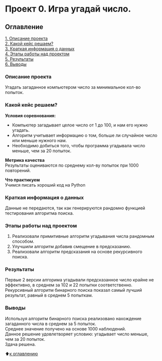 # Проект 0. Игра угадай число.

## Оглавление
[1. Описание проекта](https://github.com/alekseykonotop/DS_projects/blob/main/project_0/README.md#Описание-проекта)  
[2. Какой кейс решаем?](https://github.com/alekseykonotop/DS_projects/blob/main/project_0/README.md#Какой-кейс-решаем)  
[3. Краткая информация о данных](https://github.com/alekseykonotop/DS_projects/blob/main/project_0/README.md#Краткая-информация-о-данных)  
[4. Этапы работы над проектом](https://github.com/alekseykonotop/DS_projects/blob/main/project_0/README.md#Этапы-работы-над-проектом)  
[5. Результаты](https://github.com/alekseykonotop/DS_projects/blob/main/project_0/README.md#Результат)  
[6. Выводы](https://github.com/alekseykonotop/DS_projects/blob/main/project_0/README.md#Выводы)


### Описание проекта
Угадать загаданное компьютером число за минимальное кол-во попыток.


### Какой кейс решаем?
**Условия соревнования:**  
- Компьютер загадывает целое число от 1 до 100, и нам его нужно угадать. 
- Алгоритм учитывает информацию о том, больше ли случайное число или меньше нужного нам.
- Необходимо добиться того, чтобы программа угадывала число меньше, чем за 20 попыток.  
  
**Метрика качества**  
Результаты оцениваются по среднему кол-ву попыток при 1000 повторений. 

**Что практикуем**  
Учимся писать хороший код на Python


### Краткая информация о данных
Данные не передаются, так как генерируются рандомно функцией тестирования алгоритма поиска.  


### Этапы работы над проектом
1. Реализовали примитивные алгоритм угадывания числа рандомным способом.  
2. Улучшили алгоритм добавив смещение в предсказанию.  
3. Реализовали алгоритм предсказания на основе рекурсивного поиска. 


### Результаты  
Первые 2 версии алгорима угадывали предсказанное число крайне не эффективно, в среднем за 102 и 22 попытки соответственно.  
Рекурсивный алгоритм бинарного поиска показал самый лучший результат, равный в среднем 5 попыткам. 


### Выводы
Используя алгоритм бинарного поиска реализовано нахождение загаданного числа в среднем за 5 попыток.  
Среднее значение получено на основе 1000 наблюдений.  
Данное решение удовлетворяет условию: угадывает число меньше, чем за 20 попыток.  
Здача решена.  
  

:arrow_up:[к оглавлению](https://github.com/alekseykonotop/DS_projects/blob/main/project_0/README.md#Оглавление)
